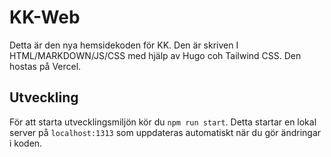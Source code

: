# KK-Web
Detta är den nya hemsidekoden för KK. Den är skriven I HTML/MARKDOWN/JS/CSS med hjälp av Hugo coh Tailwind CSS. Den hostas på Vercel.

## Utveckling
För att starta utvecklingsmiljön kör du `npm run start`. Detta startar en lokal server på `localhost:1313` som uppdateras automatiskt när du gör ändringar i koden.
